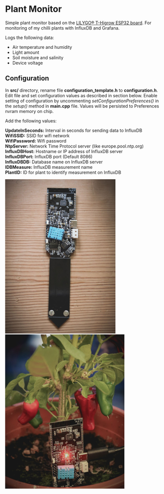 
# Plant Monitor

Simple plant monitor based on the [LILYGO® T-Higrow ESP32 board](https://www.banggood.com/LILYGO-T-Higrow-ESP32-WiFi-+-bluetooth-+-DHT11-Soil-Temperature-And-Humidity-Sensor-Module-p-1196250.html). For monitoring of my chilli plants with InfluxDB and Grafana.

Logs the following data:

* Air temperature and humidity
* Light amount
* Soil moisture and salinity
* Device voltage  
  
## Configuration  

In **src/** directory, rename file **configuration_template.h** to **configuration.h**. Edit file and set configuration values as described in section below. Enable setting of configuration by uncommenting *setConfigurationPreferences()* in the *setup()* method in **main.cpp** file. Values will be persisted to Preferences nvram memory on chip.

Add the following values:

**UpdateInSeconds:** Interval in seconds for sending data to InfluxDB  
**WifiSSID:** SSID for wifi network  
**WifiPassword:** Wifi password  
**NtpServer:** Network Time Protocol server (like europe.pool.ntp.org)  
**InfluxDBHost:** Hostname or IP address of InfluxDB server  
**InfluxDBPort:** InfluxDB port (Default 8086)  
**InfluxDBDB:** Database name on InfluxDB server  
**IDBMeasure:** InfluxDB measurement name  
**PlantID:** ID for plant to identify measurement on InfluxDB  

<img src="docs/img/LILYGO-T-Higrow-1.jpg" alt="Higrow 1"
title="LILYGO® T-Higrow ESP32" height="500" /><img src="docs/img/LILYGO-T-Higrow-2.jpg" alt="Higrow 2"
title="LILYGO® T-Higrow ESP32 " height="500" />
